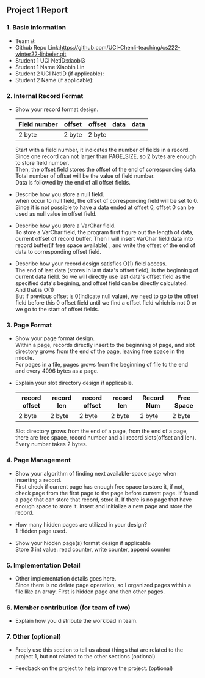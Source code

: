 ## Project 1 Report


### 1. Basic information
 - Team #:
 - Github Repo Link:https://github.com/UCI-Chenli-teaching/cs222-winter22-linbeier.git
 - Student 1 UCI NetID:xiaobl3
 - Student 1 Name:Xiaobin Lin
 - Student 2 UCI NetID (if applicable):
 - Student 2 Name (if applicable):


### 2. Internal Record Format
- Show your record format design.

  | Field number | offset | offset | data | data |
  |--------------|--------|--------|------|------|
  | 2 byte       | 2 byte | 2 byte |      |      |  

  Start with a field number, it indicates the number of fields in a record. Since one record can not larger than PAGE_SIZE, so 2 bytes are enough to store field number.  
Then, the offset field stores the offset of the end of corresponding data. Total number of offset will be the value of field number.  
Data is followed by the end of all offset fields.


- Describe how you store a null field.  
when occur to null field, the offset of corresponding field will be set to 0. Since it is not possible to have a data ended at offset 0, offset 0 can be used as null value in offset field.  



- Describe how you store a VarChar field.  
To store a VarChar field, the program first figure out the length of data, current offset of record buffer.
Then I will insert VarChar field data into record buffer(if free space available)
, and write the offset of the end of data to corresponding offset field. 


- Describe how your record design satisfies O(1) field access.  
The end of last data (stores in last data's offset field), is the beginning of current data field. So we will directly use last data's offset field as the specified data's begining, and offset field can be directly calculated. And that is O(1)   
 But if previous offset is 0(indicate null value), we need to go to the offset field before this 0 offset field until we find a offset field which is not 0 or we go to the start of offset fields.



### 3. Page Format
- Show your page format design.  
Within a page, records directly insert to the beginning of page, and slot directory grows from the end of the page, leaving free space in the middle.  
For pages in a file, pages grows from the beginning of file to the end and every 4096 bytes as a page.


- Explain your slot directory design if applicable.   

  | record offset | record len | record offset | record len | Record Num | Free Space |
  |---------------|------------|---------------|------------|------------|------------|  
  | 2 byte        | 2 byte     | 2 byte        | 2 byte     | 2 byte     | 2 byte     |  

  Slot directory grows from the end of a page, from the end of a page, there are free space, record number and all record slots(offset and len). Every number takes 2 bytes.  



### 4. Page Management
- Show your algorithm of finding next available-space page when inserting a record.  
First check if current page has enough free space to store it, if not, check page from the first page to the page before current page. If found a page that can store that record, store it. If there is no page that have enough space to store it. 
Insert and initialize a new page and store the record. 


- How many hidden pages are utilized in your design?  
1 Hidden page used.


- Show your hidden page(s) format design if applicable  
Store 3 int value: read counter, write counter, append counter


### 5. Implementation Detail
- Other implementation details goes here.  
Since there is no delete page operation, so I organized pages within a file like an array. First is hidden page and then other pages. 


### 6. Member contribution (for team of two)
- Explain how you distribute the workload in team.



### 7. Other (optional)
- Freely use this section to tell us about things that are related to the project 1, but not related to the other sections (optional)



- Feedback on the project to help improve the project. (optional)